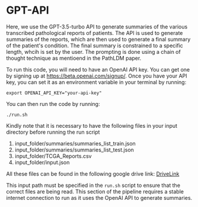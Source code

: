# GPT-API

Here, we use the GPT-3.5-turbo API to generate summaries of the various transcribed pathological reports of patients. The API is used to generate summaries of the reports, which are then used to generate a final summary of the patient's condition. The final summary is constrained to a specific length, whcih is set by the user. The prompting is done using a chain of thought technique as mentioend in the PathLDM paper.

To run this code, you will need to have an OpenAI API key. You can get one by signing up at https://beta.openai.com/signup/. Once you have your API key, you can set it as an environment variable in your terminal by running:

```
export OPENAI_API_KEY="your-api-key"
```

You can then run the code by running:

```
./run.sh
```


Kindly note that it is necessary to have the following files in your input directory before running the run script
1. input_folder/summaries/summaries_list_train.json
2. input_folder/summaries/summaries_list_test.json
3. input_folder/TCGA_Reports.csv
4. input_folder/input.json

All these files can be found in the following google drive link: [DriveLink](https://drive.google.com/drive/folders/1j7XQXG-ZKibjhYvg-YRYh_z03sCr_bVM?usp=sharing)

This input path must be specified in the ```run.sh``` script to ensure that the correct files are being read. This section of the pipeline requires a stable internet connection to run as it uses the OpenAI API to generate summaries.